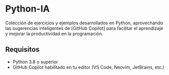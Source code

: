 # Python-IA
Colección de ejercicios y ejemplos desarrollados en Python, aprovechando las sugerencias inteligentes de [GitHub Copilot] para facilitar el aprendizaje y mejorar la productividad en la programación.
## Requisitos
- Python 3.8 o superior
- GitHub Copilot habilitado en tu editor (VS Code, Neovim, JetBrains, etc.)
